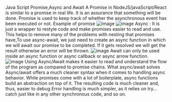 Java Script Promise,Async and Await
A Promise in NodeJS/javaScript/React is similar to a promise in real life. It is an assurance that something will be done. Promise is used to keep track of whether the asynchronous event has been executed or not.
Example of promise 
![image](https://user-images.githubusercontent.com/98147894/183075927-4912be04-2306-4472-b7fd-0dd90d626a99.png)
![image](https://user-images.githubusercontent.com/98147894/183075966-f9a92a72-5580-43a6-ba04-c2cdc814fa62.png)
Async :
It is just a wrapper to restyle code and make promises easier to read and use.
This helps to remove many of the problems with nesting that promises have,To use async-await, we just need to create an async function in which we will await our promise to be completed. If it gets resolved we will get the result otherwise an error will be thrown. 
![image](https://user-images.githubusercontent.com/98147894/183076005-f7822800-bc45-4c88-8d90-e2be930eb629.png)
Await can only be used inside an async function or async callback or async arrow function.
![image](https://user-images.githubusercontent.com/98147894/183076035-27a5d5f7-db98-4cbc-9f4b-be972fa12c36.png)
Using Async/Await makes it easier to read and understand the flow of the program as compared to promise chains.
What async/await solves Async/await offers a much cleaner syntax when it comes to handling async behavior. While promises come with a lot of boilerplate, async functions build an abstraction on top of it.
The resulting code is much cleaner and, thus, easier to debug 
Error handling is much simpler, as it relies on try…catch just like in any other synchronous code, and so on.
